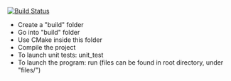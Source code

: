 [![Build Status](https://travis-ci.org/geoffreybauduin/splaytree-cpp.svg)](https://travis-ci.org/geoffreybauduin/splaytree-cpp)

- Create a "build" folder
- Go into "build" folder
- Use CMake inside this folder
- Compile the project
- To launch unit tests: unit_test
- To launch the program: run (files can be found in root directory, under "files/")
